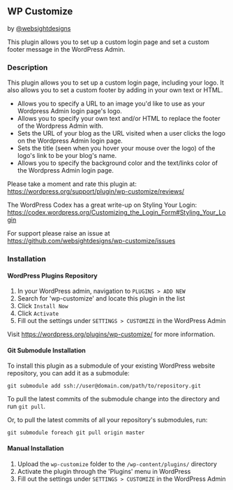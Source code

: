 ## WP Customize

by [@websightdesigns](http://www.websightdesigns.com/)

This plugin allows you to set up a custom login page and set a custom footer message in the WordPress Admin.

### Description

This plugin allows you to set up a custom login page, including your logo. It also allows you to set a custom footer by adding in your own text or HTML.

* Allows you to specify a URL to an image you'd like to use as your Wordpress Admin login page's logo.
* Allows you to specify your own text and/or HTML to replace the footer of the Wordpress Admin with.
* Sets the URL of your blog as the URL visited when a user clicks the logo on the Wordpress Admin login page.
* Sets the title (seen when you hover your mouse over the logo) of the logo's link to be your blog's name.
* Allows you to specify the background color and the text/links color of the Wordpress Admin login page.

Please take a moment and rate this plugin at:
https://wordpress.org/support/plugin/wp-customize/reviews/

The WordPress Codex has a great write-up on Styling Your Login:
https://codex.wordpress.org/Customizing_the_Login_Form#Styling_Your_Login

For support please raise an issue at https://github.com/websightdesigns/wp-customize/issues

### Installation

#### WordPress Plugins Repository

1. In your WordPress admin, navigation to `PLUGINS > ADD NEW`
2. Search for 'wp-customize' and locate this plugin in the list
3. Click `Install Now`
4. Click `Activate`
5. Fill out the settings under `SETTINGS > CUSTOMIZE` in the WordPress Admin

Visit https://wordpress.org/plugins/wp-customize/ for more information.

#### Git Submodule Installation

To install this plugin as a submodule of your existing WordPress website repository, you can add it as a submodule:

    git submodule add ssh://user@domain.com/path/to/repository.git

To pull the latest commits of the submodule change into the directory and run `git pull`.

Or, to pull the latest commits of all your repository's submodules, run:

    git submodule foreach git pull origin master

#### Manual Installation

1. Upload the `wp-customize` folder to the `/wp-content/plugins/` directory
2. Activate the plugin through the 'Plugins' menu in WordPress
3. Fill out the settings under `SETTINGS > CUSTOMIZE` in the WordPress Admin
